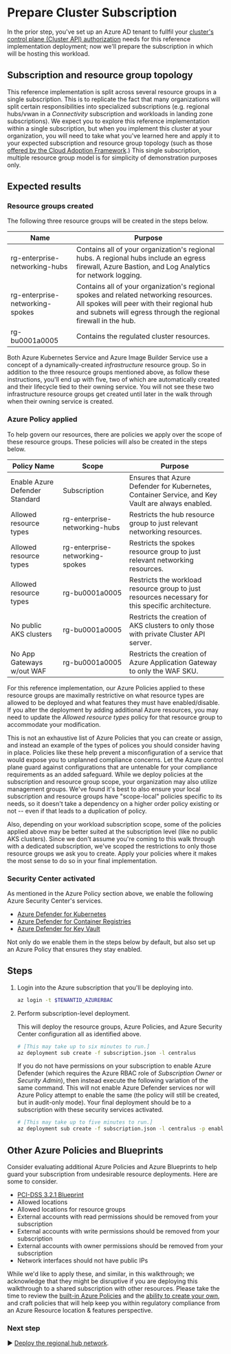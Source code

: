 # Prepare Cluster Subscription

In the prior step, you've set up an Azure AD tenant to fullfil your [cluster's control plane (Cluster API) authorization](./03-aad.md) needs for this reference implementation deployment; now we'll prepare the subscription in which will be hosting this workload.

## Subscription and resource group topology

This reference implementation is split across several resource groups in a single subscription. This is to replicate the fact that many organizations will split certain responsibilities into specialized subscriptions (e.g. regional hubs/vwan in a _Connectivity_ subscription and workloads in landing zone subscriptions). We expect you to explore this reference implementation within a single subscription, but when you implement this cluster at your organization, you will need to take what you've learned here and apply it to your expected subscription and resource group topology (such as those [offered by the Cloud Adoption Framework](https://docs.microsoft.com/azure/cloud-adoption-framework/decision-guides/subscriptions/).) This single subscription, multiple resource group model is for simplicity of demonstration purposes only.

## Expected results

### Resource groups created

The following three resource groups will be created in the steps below.

| Name                            | Purpose                                   |
|---------------------------------|-------------------------------------------|
| rg-enterprise-networking-hubs   | Contains all of your organization's regional hubs. A regional hubs include an egress firewall, Azure Bastion, and Log Analytics for network logging. |
| rg-enterprise-networking-spokes | Contains all of your organization's regional spokes and related networking resources. All spokes will peer with their regional hub and subnets will egress through the regional firewall in the hub. |
| rg-bu0001a0005                  | Contains the regulated cluster resources. |

Both Azure Kubernetes Service and Azure Image Builder Service use a concept of a dynamically-created _infrastructure_ resource group. So in addition to the three resource groups mentioned above, as follow these instructions, you'll end up with five, two of which are automatically created and their lifecycle tied to their owning service. You will not see these two infrastructure resource groups get created until later in the walk through when their owning service is created.

### Azure Policy applied

To help govern our resources, there are policies we apply over the scope of these resource groups. These policies will also be created in the steps below.

| Policy Name                    | Scope                           | Purpose                                                                                           |
|--------------------------------|---------------------------------|---------------------------------------------------------------------------------------------------|
| Enable Azure Defender Standard | Subscription                    | Ensures that Azure Defender for Kubernetes, Container Service, and Key Vault are always enabled.  |
| Allowed resource types         | rg-enterprise-networking-hubs   | Restricts the hub resource group to just relevant networking resources.                           |
| Allowed resource types         | rg-enterprise-networking-spokes | Restricts the spokes resource group to just relevant networking resources.                        |
| Allowed resource types         | rg-bu0001a0005                  | Restricts the workload resource group to just resources necessary for this specific architecture. |
| No public AKS clusters         | rg-bu0001a0005                  | Restricts the creation of AKS clusters to only those with private Cluster API server.             |
| No App Gateways w/out WAF      | rg-bu0001a0005                  | Restricts the creation of Azure Application Gateway to only the WAF SKU.                          |

For this reference implementation, our Azure Policies applied to these resource groups are maximally restrictive on what resource types are allowed to be deployed and what features they must have enabled/disable. If you alter the deployment by adding additional Azure resources, you may need to update the _Allowed resource types_ policy for that resource group to accommodate your modification.

This is not an exhaustive list of Azure Policies that you can create or assign, and instead an example of the types of polices you should consider having in place. Policies like these help prevent a misconfiguration of a service that would expose you to unplanned compliance concerns. Let the Azure control plane guard against configurations that are untenable for your compliance requirements as an added safeguard. While we deploy policies at the subscription and resource group scope, your organization may also utilize management groups. We've found it's best to also ensure your local subscription and resource groups have "scope-local" policies specific to its needs, so it doesn't take a dependency on a higher order policy existing or not -- even if that leads to a duplication of policy.

Also, depending on your workload subscription scope, some of the policies applied above may be better suited at the subscription level (like no public AKS clusters). Since we don't assume you're coming to this walk through with a dedicated subscription, we've scoped the restrictions to only those resource groups we ask you to create. Apply your policies where it makes the most sense to do so in your final implementation.

### Security Center activated

As mentioned in the Azure Policy section above, we enable the following Azure Security Center's services.

* [Azure Defender for Kubernetes](https://docs.microsoft.com/azure/security-center/defender-for-kubernetes-introduction)
* [Azure Defender for Container Registries](https://docs.microsoft.com/azure/security-center/defender-for-container-registries-introduction)
* [Azure Defender for Key Vault](https://docs.microsoft.com/azure/security-center/defender-for-key-vault-introduction)

Not only do we enable them in the steps below by default, but also set up an Azure Policy that ensures they stay enabled.

## Steps

1. Login into the Azure subscription that you'll be deploying into.

   ```bash
   az login -t $TENANTID_AZURERBAC
   ```

1. Perform subscription-level deployment.

   This will deploy the resource groups, Azure Policies, and Azure Security Center configuration all as identified above.

   ```bash
   # [This may take up to six minutes to run.]
   az deployment sub create -f subscription.json -l centralus
   ```

   If you do not have permissions on your subscription to enable Azure Defender (which requires the Azure RBAC role of _Subscription Owner_ or _Security Admin_), then instead execute the following variation of the same command. This will not enable Azure Defender services nor will Azure Policy attempt to enable the same (the policy will still be created, but in audit-only mode). Your final deployment should be to a subscription with these security services activated.

   ```bash
   # [This may take up to five minutes to run.]
   az deployment sub create -f subscription.json -l centralus -p enableAzureDefender=false enforceAzureDefenderAutoDeployPolicies=false
   ```

## Other Azure Policies and Blueprints

Consider evaluating additional Azure Policies and Azure Blueprints to help guard your subscription from undesirable resource deployments. Here are some to consider.

* [PCI-DSS 3.2.1 Blueprint](https://docs.microsoft.com/azure/governance/blueprints/samples/pci-dss-3.2.1/)
* Allowed locations
* Allowed locations for resource groups
* External accounts with read permissions should be removed from your subscription
* External accounts with write permissions should be removed from your subscription
* External accounts with owner permissions should be removed from your subscription
* Network interfaces should not have public IPs

While we'd like to apply these, and similar, in this walkthrough; we acknowledge that they might be disruptive if you are deploying this walkthrough to a shared subscription with other resources. Please take the time to review the [built-in Azure Policies](https://portal.azure.com/#blade/Microsoft_Azure_Policy/PolicyMenuBlade/Definitions) and the [ability to create your own](https://docs.microsoft.com/azure/governance/policy/tutorials/create-and-manage), and craft policies that will help keep you within regulatory compliance from an Azure Resource location & features perspective.

### Next step

:arrow_forward: [Deploy the regional hub network](./04-networking-hub.md).
